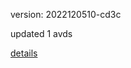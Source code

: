 version: 2022120510-cd3c

updated 1 avds

[details](https://github.com/0x74f917491bfa7ebfa379/ali_avd_db/blob/master/change_log/2022/12/05/10/cd3c.txt)